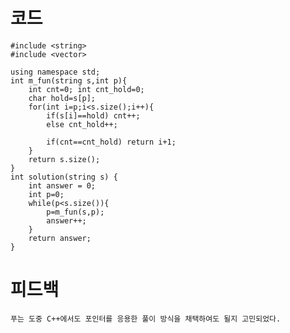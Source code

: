 # 코드

    #include <string>
    #include <vector>

    using namespace std;
    int m_fun(string s,int p){
        int cnt=0; int cnt_hold=0;
        char hold=s[p];
        for(int i=p;i<s.size();i++){
            if(s[i]==hold) cnt++;
            else cnt_hold++;
            
            if(cnt==cnt_hold) return i+1;
        }
        return s.size();
    }
    int solution(string s) {
        int answer = 0;
        int p=0;
        while(p<s.size()){
            p=m_fun(s,p);
            answer++;
        }
        return answer;
    }

# 피드백

    푸는 도중 C++에서도 포인터를 응용한 풀이 방식을 채택하여도 될지 고민되었다.
    